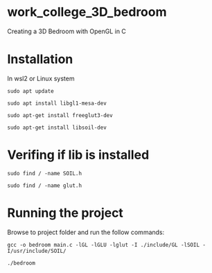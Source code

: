 # work_college_3D_bedroom
Creating a 3D Bedroom with OpenGL in C

# Installation
In wsl2 or Linux system

`sudo apt update`

`sudo apt install libgl1-mesa-dev`

`sudo apt-get install freeglut3-dev`

`sudo apt-get install libsoil-dev`


# Verifing if lib is installed
`sudo find / -name SOIL.h`

`sudo find / -name glut.h`

# Running the project

Browse to project folder and run the follow commands:

`gcc -o bedroom main.c -lGL -lGLU -lglut -I ./include/GL -lSOIL -I/usr/include/SOIL/`

`./bedroom`